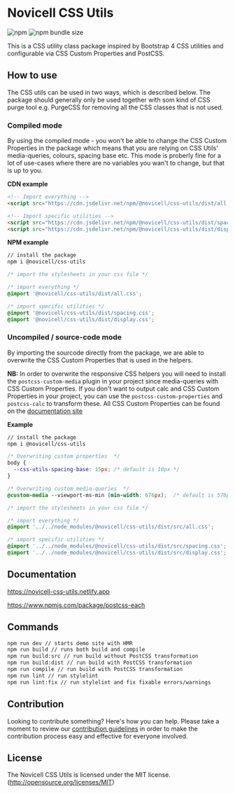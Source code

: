 # Novicell CSS Utils

![npm](https://img.shields.io/npm/v/@novicell/css-utils) ![npm bundle size](https://img.shields.io/bundlephobia/min/@novicell/css-utils)

This is a CSS utility class package inspired by Bootstrap 4 CSS utilities and configurable via CSS Custom Properties and PostCSS.

## How to use

The CSS utils can be used in two ways, which is described below. The package should generally only be used together with som kind of CSS purge tool e.g. PurgeCSS for removing all the CSS classes that is not used.

### Compiled mode

By using the compiled mode - you won't be able to change the CSS Custom Properties in the package which means that you are relying on CSS Utils' media-queries, colours, spacing base etc. This mode is proberly fine for a lot of use-cases where there are no variables you wan't to change, but that is up to you.

**CDN example**

```html
<!-- Import everything -->
<script src="https://cdn.jsdelivr.net/npm/@novicell/css-utils/dist/all.css"></script>

<!-- Import specific utilities -->
<script src="https://cdn.jsdelivr.net/npm/@novicell/css-utils/dist/spacing.css"></script>
<script src="https://cdn.jsdelivr.net/npm/@novicell/css-utils/dist/display.css"></script>
```

**NPM example**

```bash
// install the package
npm i @novicell/css-utils
```

```css
/* import the stylesheets in your css file */

/* import everything */
@import '@novicell/css-utils/dist/all.css';

/* import specific utilities */
@import '@novicell/css-utils/dist/spacing.css';
@import '@novicell/css-utils/dist/display.css';
```

### Uncompiled / source-code mode

By importing the sourcode directly from the package, we are able to overwrite the CSS Custom Properties that is used in the helpers. 

**NB:** In order to overwrite the responsive CSS helpers you will need to install the `postcss-custom-media` plugin in your project since media-queries with CSS Custom Properties. If you don't want to output calc and CSS Custom Properties in your project, you can use the `postcss-custom-properties` and `postcss-calc` to transform these. All CSS Custom Properties can be found on the [documentation site]( https://novicell-css-utils.netlify.app)

**Example**

```bash
// install the package
npm i @novicell/css-utils
```

```css
/* Overwriting custom properties  */
body {
  --css-utils-spacing-base: 15px; /* default is 10px */
}

/* Overwriting custom media-queries  */
@custom-media --viewport-ms-min (min-width: 676px);  /* default is 576px */

/* import the stylesheets in your css file */

/* import everything */
@import '../../node_modules/@novicell/css-utils/dist/src/all.css';

/* import specific utilities */
@import '../../node_modules/@novicell/css-utils/dist/src/spacing.css';
@import '../../node_modules/@novicell/css-utils/dist/src/display.css';
```

## Documentation

https://novicell-css-utils.netlify.app

https://www.npmjs.com/package/postcss-each

## Commands

```bash
npm run dev // starts demo site with HMR
npm run build // runs both build and compile
npm run build:src // run build without PostCSS transformation
npm run build:dist // run build with PostCSS transformation
npm run compile // run build with PostCSS transformation
npm run lint // run stylelint
npm run lint:fix // run stylelint and fix fixable errors/warnings
```

## Contribution

Looking to contribute something? Here's how you can help. Please take a moment to review our [contribution guidelines](https://github.com/Novicell/novicell-frontend/wiki/Contribution-guidelines) in order to make the contribution process easy and effective for everyone involved.

## License

The Novicell CSS Utils is licensed under the MIT license. (http://opensource.org/licenses/MIT)
